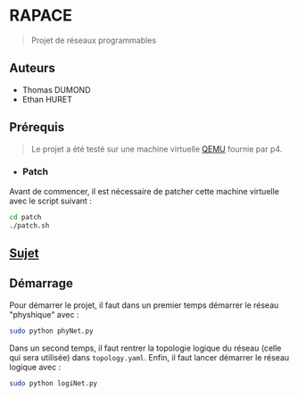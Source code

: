 # RAPACE
> Projet de réseaux programmables

## Auteurs
- Thomas DUMOND
- Ethan HURET

## Prérequis
> Le projet a été testé sur une machine virtuelle [QEMU](https://polybox.ethz.ch/index.php/s/QlrfHm7uYw6vISe) fournie par p4.

- ### Patch
Avant de commencer, il est nécessaire de patcher cette machine virtuelle avec le script suivant :
```bash
cd patch
./patch.sh
```
## [Sujet](sujet.pdf)

## Démarrage
Pour démarrer le projet, il faut dans un premier temps démarrer le réseau "physhique" avec :
```bash
sudo python phyNet.py
```
Dans un second temps, il faut rentrer la topologie logique du réseau (celle qui sera utilisée) dans ``topology.yaml``.
Enfin, il faut lancer démarrer le réseau logique avec :
```bash
sudo python logiNet.py 
```